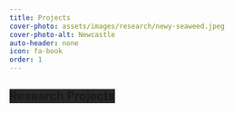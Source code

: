```yaml
---
title: Projects
cover-photo: assets/images/research/newy-seaweed.jpeg
cover-photo-alt: Newcastle
auto-header: none
icon: fa-book
order: 1
---
```



## <span style="background-color:#282828;">**Research Projects**</span>

